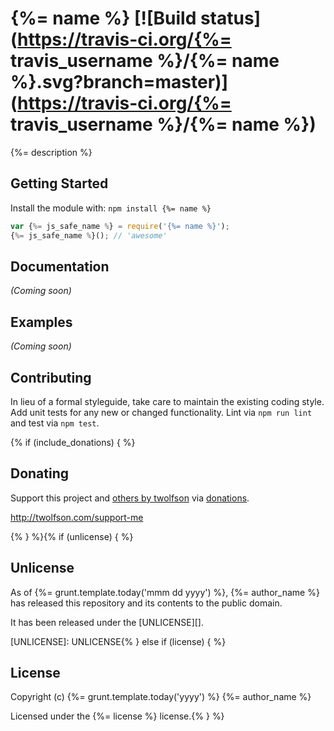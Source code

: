 # {%= name %} [![Build status](https://travis-ci.org/{%= travis_username %}/{%= name %}.svg?branch=master)](https://travis-ci.org/{%= travis_username %}/{%= name %})

{%= description %}

## Getting Started
Install the module with: `npm install {%= name %}`

```js
var {%= js_safe_name %} = require('{%= name %}');
{%= js_safe_name %}(); // 'awesome'
```

## Documentation
_(Coming soon)_

## Examples
_(Coming soon)_

## Contributing
In lieu of a formal styleguide, take care to maintain the existing coding style. Add unit tests for any new or changed functionality. Lint via `npm run lint` and test via `npm test`.

{% if (include_donations) { %}
## Donating
Support this project and [others by twolfson][twolfson-projects] via [donations][twolfson-support-me].

<http://twolfson.com/support-me>

[twolfson-projects]: http://twolfson.com/projects
[twolfson-support-me]: http://twolfson.com/support-me

{% } %}{% if (unlicense) { %}
## Unlicense
As of {%= grunt.template.today('mmm dd yyyy') %}, {%= author_name %} has released this repository and its contents to the public domain.

It has been released under the [UNLICENSE][].

[UNLICENSE]: UNLICENSE{% } else if (license) { %}
## License
Copyright (c) {%= grunt.template.today('yyyy') %} {%= author_name %}

Licensed under the {%= license %} license.{% } %}
